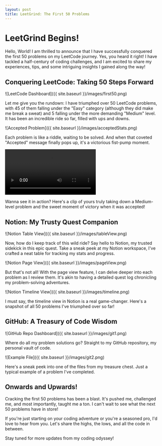 ```yaml
---
layout: post
title: LeetGrind: The First 50 Problems
---
```


# LeetGrind Begins!

Hello, World! I am thrilled to announce that I have successfully conquered the first 50 problems on my LeetCode journey. Yes, you heard it right! I have tackled a half-century of coding challenges, and I am excited to share my experiences, tips, and some intriguing insights I gained along the way!

## Conquering LeetCode: Taking 50 Steps Forward

![LeetCode Dashboard]({{ site.baseurl }}/images/first50.png)

Let me give you the rundown: I have triumphed over 50 LeetCode problems, with 45 of them falling under the "Easy" category (although they did make me break a sweat) and 5 falling under the more demanding "Medium" level. It has been an incredible ride so far, filled with ups and downs.

![Accepted Problem]({{ site.baseurl }}/images/acceptedStats.png)

Each problem is like a riddle, waiting to be solved. And when that coveted "Accepted" message finally pops up, it's a victorious fist-pump moment. 

<video src="[]fe3-a7a1-678348796f48](https://github.com/pdequina/pdequina.github.io/assets/14809386/1404f405-aa5d-401c-a0ab-210cb7b0cc86)" controls></video>

Wanna see it in action? Here's a clip of yours truly taking down a Medium-level problem and the sweet moment of victory when it was accepted!

## Notion: My Trusty Quest Companion

![Notion Table View]({{ site.baseurl }}/images/tableView.png)

Now, how do I keep track of this wild ride? Say hello to Notion, my trusted sidekick in this epic quest. Take a sneak peek at my Notion workspace, I've crafted a neat table for tracking my stats and progress.

![Notion Page View]({{ site.baseurl }}/images/pageView.png)

But that's not all! With the page view feature, I can delve deeper into each problem as I review them. It's akin to having a detailed quest log chronicling my problem-solving adventures.

![Notion Timeline View]({{ site.baseurl }}/images/timeline.png)

I must say, the timeline view in Notion is a real game-changer. Here's a snapshot of all 50 problems I've triumphed over so far!

## GitHub: A Treasury of Code Wisdom 

![GitHub Repo Dashboard]({{ site.baseurl }}/images/git1.png)

Where do all my problem solutions go? Straight to my GitHub repository, my personal vault of code. 

![Example File]({{ site.baseurl }}/images/git2.png)

Here's a sneak peek into one of the files from my treasure chest. Just a typical example of a problem I've completed.

## Onwards and Upwards!

Cracking the first 50 problems has been a blast. It's pushed me, challenged me, and most importantly, taught me a ton. I can't wait to see what the next 50 problems have in store!

If you're just starting on your coding adventure or you're a seasoned pro, I'd love to hear from you. Let's share the highs, the lows, and all the code in between.

Stay tuned for more updates from my coding odyssey!
